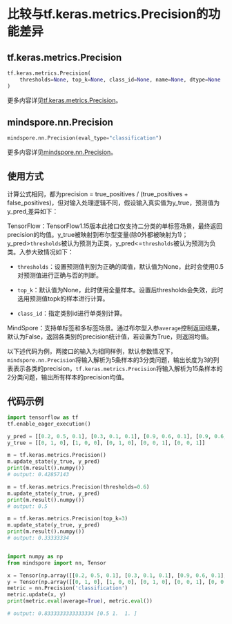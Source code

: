 # 比较与tf.keras.metrics.Precision的功能差异

## tf.keras.metrics.Precision

```python
tf.keras.metrics.Precision(
    thresholds=None, top_k=None, class_id=None, name=None, dtype=None
)
```

更多内容详见[tf.keras.metrics.Precision](https://www.tensorflow.org/versions/r1.15/api_docs/python/tf/keras/metrics/Precision)。

## mindspore.nn.Precision

```python
mindspore.nn.Precision(eval_type="classification")
```

更多内容详见[mindspore.nn.Precision](https://mindspore.cn/docs/api/zh-CN/r1.6/api_python/nn/mindspore.nn.Precision.html#mindspore.nn.Precision)。

## 使用方式

计算公式相同，都为precision = true_positives / (true_positives + false_positives)，但对输入处理逻辑不同，假设输入真实值为y_true，预测值为y_pred,差异如下：

TensorFlow：TensorFlow1.15版本此接口仅支持二分类的单标签场景，最终返回precision的均值。y_true被映射到布尔型变量(除0外都被映射为1)；y_pred>`thresholds`被认为预测为正类，y_pred<=`thresholds`被认为预测为负类。入参大致情况如下：

- `thresholds`：设置预测值判别为正确的阈值，默认值为None，此时会使用0.5对预测值进行正确与否的判断。

- `top_k`：默认值为None，此时使用全量样本。设置后thresholds会失效，此时选用预测值topk的样本进行计算。

- `class_id`：指定类别id进行单类别计算。

MindSpore：支持单标签和多标签场景。通过布尔型入参`average`控制返回结果，默认为False，返回各类别的precision统计值，若设置为True，则返回均值。

以下述代码为例，两接口的输入为相同样例，默认参数情况下，`mindspore.nn.Precision`将输入解析为5条样本的3分类问题，输出长度为3的列表表示各类的precision，`tf.keras.metrics.Precision`将输入解析为15条样本的2分类问题，输出所有样本的precision均值。

## 代码示例

```python
import tensorflow as tf
tf.enable_eager_execution()

y_pred = [[0.2, 0.5, 0.1], [0.3, 0.1, 0.1], [0.9, 0.6, 0.1], [0.9, 0.6, 0.97], [0.2, 0.6, 0.8]]
y_true = [[0, 1, 0], [1, 0, 0], [0, 1, 0], [0, 0, 1], [0, 0, 1]]

m = tf.keras.metrics.Precision()
m.update_state(y_true, y_pred)
print(m.result().numpy())
# output: 0.42857143

m = tf.keras.metrics.Precision(thresholds=0.6)
m.update_state(y_true, y_pred)
print(m.result().numpy())
# output: 0.5

m = tf.keras.metrics.Precision(top_k=3)
m.update_state(y_true, y_pred)
print(m.result().numpy())
# output: 0.33333334


import numpy as np
from mindspore import nn, Tensor

x = Tensor(np.array([[0.2, 0.5, 0.1], [0.3, 0.1, 0.1], [0.9, 0.6, 0.1], [0.9, 0.6, 0.97], [0.2, 0.6, 0.8]]))
y = Tensor(np.array([[0, 1, 0], [1, 0, 0], [0, 1, 0], [0, 0, 1], [0, 0, 1]]))
metric = nn.Precision('classification')
metric.update(x, y)
print(metric.eval(average=True), metric.eval())

# output: 0.8333333333333334 [0.5 1.  1. ]
```
